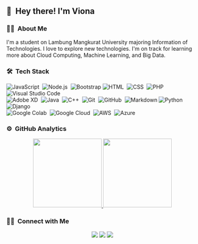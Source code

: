 ## 👋 &nbsp;Hey there! I'm Viona


### 👩‍💻 &nbsp;About Me

I'm a student on Lambung Mangkurat University majoring Information of Technologies. I love to explore new technologies. I'm on track for learning more about Cloud Computing, Machine Learning, and Big Data.


### 🛠 &nbsp;Tech Stack

![JavaScript](https://img.shields.io/badge/-JavaScript-05122A?style=flat&logo=javascript)&nbsp;
![Node.js](https://img.shields.io/badge/-Node.js-05122A?style=flat&logo=node.js)&nbsp;
![Bootstrap](https://img.shields.io/badge/-Bootstrap-05122A?style=flat&logo=bootstrap&logoColor=563D7C)
![HTML](https://img.shields.io/badge/-HTML-05122A?style=flat&logo=HTML5)&nbsp;
![CSS](https://img.shields.io/badge/-CSS-05122A?style=flat&logo=CSS3&logoColor=1572B6)&nbsp;
![PHP](https://img.shields.io/badge/-php-05122A?style=flat&logo=php&logoColor=777BB4)
![Visual Studio Code](https://img.shields.io/badge/-Visual%20Studio%20Code-05122A?style=flat&logo=visual-studio-code&logoColor=007ACC)&nbsp;\
![Adobe XD](https://img.shields.io/badge/-Adobe%20XD-05122A?style=flat&logo=adobexd&logoColor=FF61F6)&nbsp;
![Java](https://img.shields.io/badge/-Java-05122A?style=flat&logo=Java&logoColor=FFA518)&nbsp;
![C++](https://img.shields.io/badge/-C++-05122A?style=flat&logo=C%2B%2B&logoColor=00599C)&nbsp;
![Git](https://img.shields.io/badge/-Git-05122A?style=flat&logo=git)&nbsp;
![GitHub](https://img.shields.io/badge/-GitHub-05122A?style=flat&logo=github)&nbsp;
![Markdown](https://img.shields.io/badge/-Markdown-05122A?style=flat&logo=markdown)
![Python](https://img.shields.io/badge/-Python-05122A?style=flat&logo=python)&nbsp;
![Django](https://img.shields.io/badge/-Django-05122A?style=flat&logo=django&logoColor=092E20)&nbsp;\
![Google Colab](https://img.shields.io/badge/-Google%20Colab-05122A?style=flat&logo=google-colab&logoColor=F9AB00)&nbsp;
![Google Cloud](https://img.shields.io/badge/-Google%20Cloud-05122A?style=flat&logo=google-cloud&logoColor=4285F4)&nbsp;
![AWS](https://img.shields.io/badge/-Amazon%20Web%20Service-05122A?style=flat&logo=amazonaws&logoColor=232F3E)&nbsp;
![Azure](https://img.shields.io/badge/-Microsoft%20Azure-05122A?style=flat&logo=microsoftazure&logoColor=0078D4)&nbsp;

### ⚙️ &nbsp;GitHub Analytics

<p align="center">
<a href="https://github.com/vionaaindah">
  <img height="180em" src="https://github-readme-stats-eight-theta.vercel.app/api?username=vionaaindah&show_icons=true&theme=algolia&include_all_commits=true&count_private=true"/>
  <img height="180em" src="https://github-readme-stats-eight-theta.vercel.app/api/top-langs/?username=vionaaindah&layout=compact&langs_count=8&theme=algolia"/>
</a>
</p>

### 🤝🏻 &nbsp;Connect with Me

<p align="center">
<a href="https://linkedin.com/in/sitivionaindahswari"><img src="https://img.shields.io/badge/-Siti%20Viona%20Indah%20Swari-0A66C2?style=flat&logo=Linkedin&logoColor=white"/></a>
<a href="mailto:sitivionaindahswari@gmail.com"><img src="https://img.shields.io/badge/-sitivionaindahswari@gmail.com-D14836?style=flat&logo=Gmail&logoColor=white"/></a>
<a href="https://instagram.com/vionaaindah"><img src="https://img.shields.io/badge/-@vionaaindah-E4405F?style=flat&logo=Instagram&logoColor=white"/></a>
</p>

